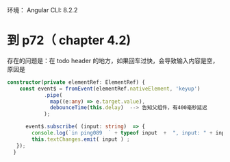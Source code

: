 环境：
Angular CLI: 8.2.2

# 到 p72（ chapter 4.2)

存在的问题是：在 todo header 的地方，如果回车过快，会导致输入内容是空，原因是

```typescript
constructor(private elementRef: ElementRef) {
    const event$ = fromEvent(elementRef.nativeElement, 'keyup')
            .pipe(
              map((e:any) => e.target.value),
              debounceTime(this.delay)  --> 告知父组件，有400毫秒延迟
            );

      event$.subscribe( (input: string)  => {
        console.log(`in ping089  ` + typeof input  +  ", input: " + input  ) ;
        this.textChanges.emit( input ) ;
   });
  }
```

